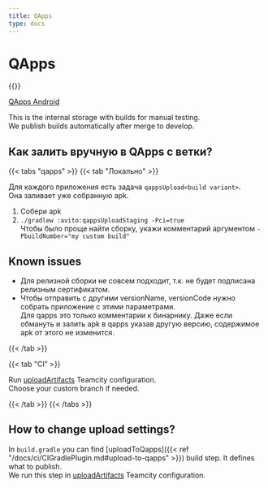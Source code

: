 ```yaml
---
title: QApps
type: docs
---
```


# QApps

{{<avito page>}}

[QApps Android](http://links.k.avito.ru/qappsAndroid)

This is the internal storage with builds for manual testing.\
We publish builds automatically after merge to develop.

## Как залить вручную в QApps с ветки?

{{< tabs "qapps" >}}
{{< tab "Локально" >}}

Для каждого приложения есть задача `qappsUpload<build variant>`.\
Она заливает уже собранную apk.

1. Собери apk
1. `./gradlew :avito:qappsUploadStaging -Pci=true`\
Чтобы было проще найти сборку, укажи комментарий аргументом `-PbuildNumber="my custom build"`

## Known issues

- Для релизной сборки не совсем подходит, т.к. не будет подписана релизным сертификатом.
- Чтобы отправить с другими versionName, versionCode нужно собрать приложение с этими параметрами.\
Для qapps это только комментарии к бинарнику. 
Даже если обмануть и залить apk в qapps указав другую версию, содержимое apk от этого не изменится.

{{< /tab >}}

{{< tab "CI" >}}

Run [uploadArtifacts](http://links.k.avito.ru/Mx9) Teamcity configuration.\
Choose your custom branch if needed.

{{< /tab >}}
{{< /tabs >}}

## How to change upload settings?

In `build.gradle` you can find [uploadToQapps]({{< ref "/docs/ci/CIGradlePlugin.md#upload-to-qapps" >}}) build step. It defines what to publish.\
We run this step in [uploadArtifacts](http://links.k.avito.ru/Mx9) Teamcity configuration.
